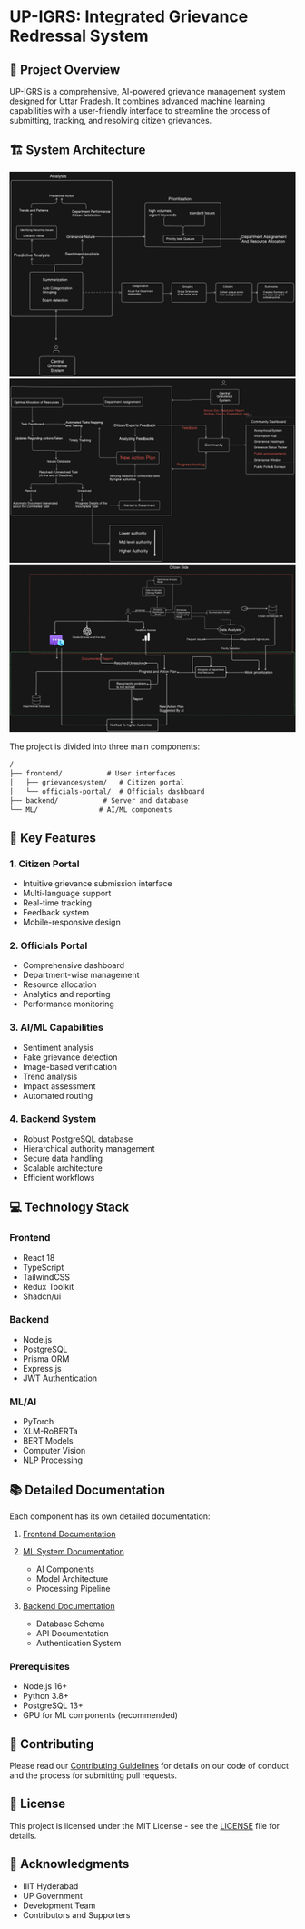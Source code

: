 # UP-IGRS: Integrated Grievance Redressal System

## 🎯 Project Overview

UP-IGRS is a comprehensive, AI-powered grievance management system designed for Uttar Pradesh. It combines advanced machine learning capabilities with a user-friendly interface to streamline the process of submitting, tracking, and resolving citizen grievances.

## 🏗️ System Architecture
![UP-IGRS System Architecture](./working_2.png)
![UP-IGRS System Architecture](./working_1.png)
![UP-IGRS System Architecture](./working_3.png)

The project is divided into three main components:

```plaintext
/
├── frontend/           # User interfaces
│   ├── grievancesystem/   # Citizen portal
│   └── officials-portal/  # Officials dashboard
├── backend/           # Server and database
└── ML/               # AI/ML components
```

## 🚀 Key Features

### 1. Citizen Portal
- Intuitive grievance submission interface
- Multi-language support
- Real-time tracking
- Feedback system
- Mobile-responsive design

### 2. Officials Portal
- Comprehensive dashboard
- Department-wise management
- Resource allocation
- Analytics and reporting
- Performance monitoring

### 3. AI/ML Capabilities
- Sentiment analysis
- Fake grievance detection
- Image-based verification
- Trend analysis
- Impact assessment
- Automated routing

### 4. Backend System
- Robust PostgreSQL database
- Hierarchical authority management
- Secure data handling
- Scalable architecture
- Efficient workflows

## 💻 Technology Stack

### Frontend
- React 18
- TypeScript
- TailwindCSS
- Redux Toolkit
- Shadcn/ui

### Backend
- Node.js
- PostgreSQL
- Prisma ORM
- Express.js
- JWT Authentication

### ML/AI
- PyTorch
- XLM-RoBERTa
- BERT Models
- Computer Vision
- NLP Processing

## 📚 Detailed Documentation

Each component has its own detailed documentation:

1. [Frontend Documentation](./frontend/README.md)


2. [ML System Documentation](./ML/README.md)
   - AI Components
   - Model Architecture
   - Processing Pipeline

3. [Backend Documentation](./backend/README.md)
   - Database Schema
   - API Documentation
   - Authentication System


### Prerequisites
- Node.js 16+
- Python 3.8+
- PostgreSQL 13+
- GPU for ML components (recommended)

## 🤝 Contributing

Please read our [Contributing Guidelines](CONTRIBUTING.md) for details on our code of conduct and the process for submitting pull requests.

## 📄 License

This project is licensed under the MIT License - see the [LICENSE](LICENSE) file for details.

## 🙏 Acknowledgments

- IIIT Hyderabad
- UP Government
- Development Team
- Contributors and Supporters
